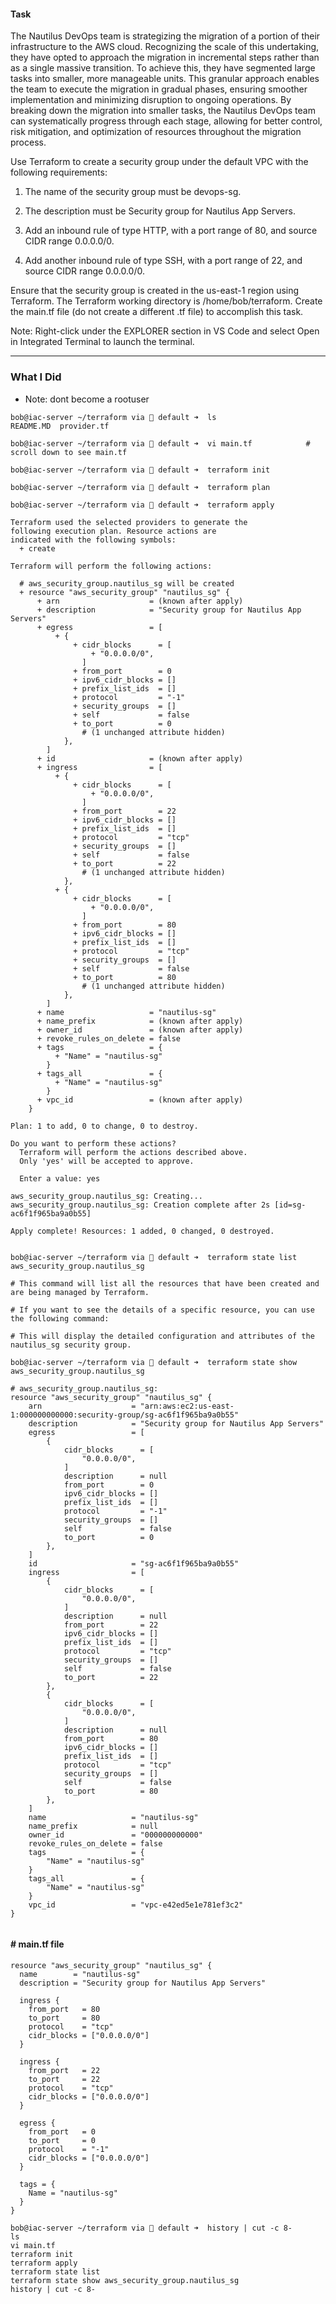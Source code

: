 #### Task
The Nautilus DevOps team is strategizing the migration of a portion of their infrastructure to the AWS cloud. Recognizing the scale of this undertaking, they have opted to approach the migration in incremental steps rather than as a single massive transition. To achieve this, they have segmented large tasks into smaller, more manageable units. This granular approach enables the team to execute the migration in gradual phases, ensuring smoother implementation and minimizing disruption to ongoing operations. By breaking down the migration into smaller tasks, the Nautilus DevOps team can systematically progress through each stage, allowing for better control, risk mitigation, and optimization of resources throughout the migration process.

Use Terraform to create a security group under the default VPC with the following requirements:

1) The name of the security group must be devops-sg.

2) The description must be Security group for Nautilus App Servers.

3) Add an inbound rule of type HTTP, with a port range of 80, and source CIDR range 0.0.0.0/0.

4) Add another inbound rule of type SSH, with a port range of 22, and source CIDR range 0.0.0.0/0.

Ensure that the security group is created in the us-east-1 region using Terraform. The Terraform working directory is /home/bob/terraform. Create the main.tf file (do not create a different .tf file) to accomplish this task.

Note: Right-click under the EXPLORER section in VS Code and select Open in Integrated Terminal to launch the terminal.

-----------------------------------------------------------------

### What I Did

- Note: dont become a rootuser
```
bob@iac-server ~/terraform via 💠 default ➜  ls
README.MD  provider.tf

bob@iac-server ~/terraform via 💠 default ➜  vi main.tf            # scroll down to see main.tf

bob@iac-server ~/terraform via 💠 default ➜  terraform init

bob@iac-server ~/terraform via 💠 default ➜  terraform plan

bob@iac-server ~/terraform via 💠 default ➜  terraform apply

Terraform used the selected providers to generate the
following execution plan. Resource actions are
indicated with the following symbols:
  + create

Terraform will perform the following actions:

  # aws_security_group.nautilus_sg will be created
  + resource "aws_security_group" "nautilus_sg" {
      + arn                    = (known after apply)
      + description            = "Security group for Nautilus App Servers"
      + egress                 = [
          + {
              + cidr_blocks      = [
                  + "0.0.0.0/0",
                ]
              + from_port        = 0
              + ipv6_cidr_blocks = []
              + prefix_list_ids  = []
              + protocol         = "-1"
              + security_groups  = []
              + self             = false
              + to_port          = 0
                # (1 unchanged attribute hidden)
            },
        ]
      + id                     = (known after apply)
      + ingress                = [
          + {
              + cidr_blocks      = [
                  + "0.0.0.0/0",
                ]
              + from_port        = 22
              + ipv6_cidr_blocks = []
              + prefix_list_ids  = []
              + protocol         = "tcp"
              + security_groups  = []
              + self             = false
              + to_port          = 22
                # (1 unchanged attribute hidden)
            },
          + {
              + cidr_blocks      = [
                  + "0.0.0.0/0",
                ]
              + from_port        = 80
              + ipv6_cidr_blocks = []
              + prefix_list_ids  = []
              + protocol         = "tcp"
              + security_groups  = []
              + self             = false
              + to_port          = 80
                # (1 unchanged attribute hidden)
            },
        ]
      + name                   = "nautilus-sg"
      + name_prefix            = (known after apply)
      + owner_id               = (known after apply)
      + revoke_rules_on_delete = false
      + tags                   = {
          + "Name" = "nautilus-sg"
        }
      + tags_all               = {
          + "Name" = "nautilus-sg"
        }
      + vpc_id                 = (known after apply)
    }

Plan: 1 to add, 0 to change, 0 to destroy.

Do you want to perform these actions?
  Terraform will perform the actions described above.
  Only 'yes' will be accepted to approve.

  Enter a value: yes

aws_security_group.nautilus_sg: Creating...
aws_security_group.nautilus_sg: Creation complete after 2s [id=sg-ac6f1f965ba9a0b55]

Apply complete! Resources: 1 added, 0 changed, 0 destroyed.


bob@iac-server ~/terraform via 💠 default ➜  terraform state list 
aws_security_group.nautilus_sg

# This command will list all the resources that have been created and are being managed by Terraform.

# If you want to see the details of a specific resource, you can use the following command:

# This will display the detailed configuration and attributes of the nautilus_sg security group.

bob@iac-server ~/terraform via 💠 default ➜  terraform state show aws_security_group.nautilus_sg 

# aws_security_group.nautilus_sg:
resource "aws_security_group" "nautilus_sg" {
    arn                    = "arn:aws:ec2:us-east-1:000000000000:security-group/sg-ac6f1f965ba9a0b55"
    description            = "Security group for Nautilus App Servers"
    egress                 = [
        {
            cidr_blocks      = [
                "0.0.0.0/0",
            ]
            description      = null
            from_port        = 0
            ipv6_cidr_blocks = []
            prefix_list_ids  = []
            protocol         = "-1"
            security_groups  = []
            self             = false
            to_port          = 0
        },
    ]
    id                     = "sg-ac6f1f965ba9a0b55"
    ingress                = [
        {
            cidr_blocks      = [
                "0.0.0.0/0",
            ]
            description      = null
            from_port        = 22
            ipv6_cidr_blocks = []
            prefix_list_ids  = []
            protocol         = "tcp"
            security_groups  = []
            self             = false
            to_port          = 22
        },
        {
            cidr_blocks      = [
                "0.0.0.0/0",
            ]
            description      = null
            from_port        = 80
            ipv6_cidr_blocks = []
            prefix_list_ids  = []
            protocol         = "tcp"
            security_groups  = []
            self             = false
            to_port          = 80
        },
    ]
    name                   = "nautilus-sg"
    name_prefix            = null
    owner_id               = "000000000000"
    revoke_rules_on_delete = false
    tags                   = {
        "Name" = "nautilus-sg"
    }
    tags_all               = {
        "Name" = "nautilus-sg"
    }
    vpc_id                 = "vpc-e42ed5e1e781ef3c2"
}


```
#### # main.tf file
```
resource "aws_security_group" "nautilus_sg" {
  name        = "nautilus-sg"
  description = "Security group for Nautilus App Servers"

  ingress {
    from_port   = 80
    to_port     = 80
    protocol    = "tcp"
    cidr_blocks = ["0.0.0.0/0"]
  }

  ingress {
    from_port   = 22
    to_port     = 22
    protocol    = "tcp"
    cidr_blocks = ["0.0.0.0/0"]
  }

  egress {
    from_port   = 0
    to_port     = 0
    protocol    = "-1"
    cidr_blocks = ["0.0.0.0/0"]
  }

  tags = {
    Name = "nautilus-sg"
  }
}

```
```
bob@iac-server ~/terraform via 💠 default ➜  history | cut -c 8-
ls
vi main.tf
terraform init
terraform apply
terraform state list
terraform state show aws_security_group.nautilus_sg
history | cut -c 8-
```

